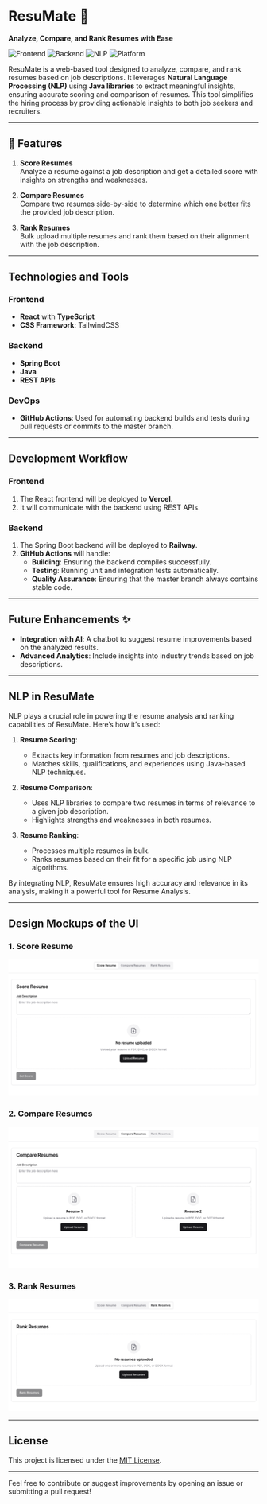 # ResuMate 📝

**Analyze, Compare, and Rank Resumes with Ease**

![Frontend](https://img.shields.io/badge/Frontend-React%20%7C%20TypeScript-blue) 
![Backend](https://img.shields.io/badge/Backend-Spring%20Boot-green) 
![NLP](https://img.shields.io/badge/NLP-Java%20Libraries-yellow) 
![Platform](https://img.shields.io/badge/Platform-Web%20Application-orange)

ResuMate is a web-based tool designed to analyze, compare, and rank resumes based on job descriptions. It leverages **Natural Language Processing (NLP)** using **Java libraries** to extract meaningful insights, ensuring accurate scoring and comparison of resumes. This tool simplifies the hiring process by providing actionable insights to both job seekers and recruiters.

---

## 🚀 Features

1. **Score Resumes**  
   Analyze a resume against a job description and get a detailed score with insights on strengths and weaknesses.

2. **Compare Resumes**  
   Compare two resumes side-by-side to determine which one better fits the provided job description.

3. **Rank Resumes**  
   Bulk upload multiple resumes and rank them based on their alignment with the job description.

---

## Technologies and Tools 

### Frontend
- **React** with **TypeScript**
- **CSS Framework**: TailwindCSS

### Backend
- **Spring Boot**
- **Java**
- **REST APIs**

### DevOps
- **GitHub Actions**: Used for automating backend builds and tests during pull requests or commits to the master branch.

---

## Development Workflow 

### Frontend
1. The React frontend will be deployed to **Vercel**.
2. It will communicate with the backend using REST APIs.

### Backend
1. The Spring Boot backend will be deployed to **Railway**.
2. **GitHub Actions** will handle:
   - **Building**: Ensuring the backend compiles successfully.
   - **Testing**: Running unit and integration tests automatically.
   - **Quality Assurance**: Ensuring that the master branch always contains stable code.

---

## Future Enhancements ✨
- **Integration with AI**: A chatbot to suggest resume improvements based on the analyzed results.
- **Advanced Analytics**: Include insights into industry trends based on job descriptions.

---

## NLP in ResuMate

NLP plays a crucial role in powering the resume analysis and ranking capabilities of ResuMate. Here’s how it’s used:

1. **Resume Scoring**:
   - Extracts key information from resumes and job descriptions.
   - Matches skills, qualifications, and experiences using Java-based NLP techniques.

2. **Resume Comparison**:
   - Uses NLP libraries to compare two resumes in terms of relevance to a given job description.
   - Highlights strengths and weaknesses in both resumes.

3. **Resume Ranking**:
   - Processes multiple resumes in bulk.
   - Ranks resumes based on their fit for a specific job using NLP algorithms.

By integrating NLP, ResuMate ensures high accuracy and relevance in its analysis, making it a powerful tool for Resume Analysis.

---

## Design Mockups of the UI

### 1. Score Resume
![Score Resume](./designs/score-resume.png)

### 2. Compare Resumes
![Compare Resumes](./designs/compare-resumes.png)

### 3. Rank Resumes
![Rank Resumes](./designs/rank-resumes.png)

---

## License

This project is licensed under the [MIT License](LICENSE).

---

Feel free to contribute or suggest improvements by opening an issue or submitting a pull request!

